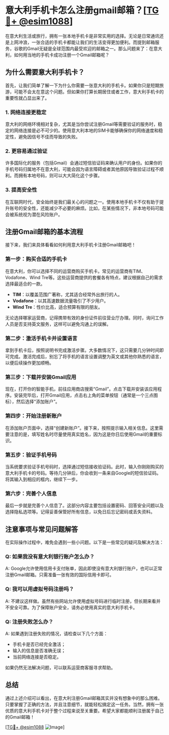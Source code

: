 # 意大利手机卡怎么注册gmail邮箱？[[TG💪+ @esim1088](https://t.me/s/esim1088)]

在意大利生活或旅行，拥有一张本地手机卡是非常实用的选择。无论是日常通讯还是上网冲浪，一张合适的手机卡都能让我们的生活变得更加便利。而提到邮箱服务，谷歌的Gmail无疑是全球范围内最受欢迎的邮箱之一。那么问题来了：在意大利，如何用当地的手机卡成功注册一个Gmail邮箱呢？

## 为什么需要意大利手机卡？

首先，让我们简单了解一下为什么你需要一张意大利的手机卡。如果你只是短期旅游，可能不会太在意这个问题。但如果你打算长期居住或者工作，意大利手机卡的重要性就凸显出来了。

### 1. 网络连接更稳定
意大利的网络环境相对复杂，尤其是当你尝试注册Gmail等需要验证的服务时，稳定的网络连接是必不可少的。使用意大利本地的SIM卡能够确保你的网络速度和稳定性，避免因信号不佳而导致的失败。

### 2. 更容易通过验证
许多国际化的服务（包括Gmail）会通过短信验证码来确认用户的身份。如果你的手机号码归属地不在意大利，可能会因为语言障碍或者其他原因导致验证过程不顺利。而拥有本地号码，则可以大大简化这个步骤。

### 3. 提高安全性
在互联网时代，安全始终是我们最关心的问题之一。使用本地手机卡不仅有助于提升账号的安全性，还能减少不必要的麻烦。比如，在某些情况下，非本地号码可能会被系统视为潜在风险账户。

## 注册Gmail邮箱的基本流程

接下来，我们来具体看看如何利用意大利手机卡注册Gmail邮箱吧！

### 第一步：购买合适的手机卡

在意大利，你可以选择不同的运营商购买手机卡。常见的运营商有TIM、Vodafone、Wind Tre等。这些运营商提供的套餐各有特点，建议根据自己的需求选择最适合的一款。

- **TIM**：以覆盖范围广著称，尤其适合经常外出旅行的人。
- **Vodafone**：以其高速数据流量吸引了不少用户。
- **Wind Tre**：性价比高，适合预算有限的朋友。

无论选择哪家运营商，记得携带有效的身份证件前往营业厅办理。同时，询问工作人员是否支持英文服务，这样可以避免沟通上的误解。

### 第二步：激活手机卡并设置语言

拿到手机卡后，按照说明书完成激活步骤。大多数情况下，这只需要几分钟时间即可完成。激活完成后，别忘了将手机的语言设置调整为英文或其他你熟悉的语言，以便后续操作更加顺畅。

### 第三步：下载并安装Gmail应用

现在，打开你的智能手机，前往应用商店搜索“Gmail”。点击下载并安装该应用程序。安装完毕后，打开Gmail应用，点击右上角的菜单按钮（通常是一个三点图标），然后选择“添加账户”。

### 第四步：开始注册新账户

在添加账户页面中，选择“创建新账户”。接下来，按照提示输入相关信息。这里需要注意的是，填写姓名时尽量使用真实姓名，因为这是你日后使用Gmail的重要标识。

### 第五步：验证手机号码

当系统要求验证手机号码时，选择通过短信接收验证码。此时，输入你刚刚购买的意大利手机卡的号码。等待几分钟后，你会收到一条来自Google的短信验证码。将其输入到相应的框内，继续下一步。

### 第六步：完善个人信息

最后一步就是完善个人信息了。这部分内容主要包括设置密码、回答安全问题以及选择隐私选项等。记得妥善保管好所有信息，以免日后忘记密码或丢失资料。

## 注意事项与常见问题解答

在实际操作过程中，难免会遇到一些小问题。以下是一些常见的疑问及解决方法：

### Q: 如果我没有意大利银行账户怎么办？
A: Google允许使用信用卡支付账单，因此即使没有意大利银行账户，也可以正常注册Gmail邮箱。只需准备一张有效的国际信用卡即可。

### Q: 我可以用虚拟号码注册吗？
A: 不建议这样做。虽然有些网站允许使用虚拟号码进行临时注册，但长期来看并不安全可靠。为了保障账户安全，请务必使用真实的意大利手机卡。

### Q: 注册失败怎么办？
A: 如果遇到注册失败的情况，请检查以下几个方面：
   - 手机卡是否已经完全激活；
   - 输入的信息是否准确无误；
   - 当前网络连接是否稳定。

如果仍然无法解决问题，可以联系运营商客服寻求帮助。

## 总结

通过上述介绍可以看出，在意大利注册Gmail邮箱其实并没有想象中的那么困难。只要掌握了正确的方法，并且注意细节，就能轻松搞定这一任务。当然，拥有一张优质的意大利手机卡对于整个过程来说至关重要。希望大家都能顺利注册属于自己的Gmail邮箱！

[[TG💪+ @esim1088](https://t.me/s/esim1088) ![Image](https://i.postimg.cc/4NQfJmqS/Snipaste-2025-05-13-00-14-12.png)]